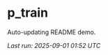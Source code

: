 # p_train

Auto-updating README demo.

<!--START_SECTION:status-->
_Last run: 2025-09-01 01:52 UTC_
<!--END_SECTION:status-->

















































































































































































































































































